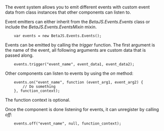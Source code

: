 The event system allows you to emit different events with custom event data from class instances
that other components can listen to.

Event emitters can either inherit from the *BetaJS.Events.Events* class or include the *BetaJS.Events.EventsMixin* mixin.

```
	var events = new BetaJS.Events.Events();
```

Events can be emitted by calling the *trigger* function. The first argument is the name of the event, all following arguments are custom data that is passed along.

```
	events.trigger("event_name", event_data1, event_data2);
```

Other components can listen to events by using the *on* method:

```
	events.on("event_name", function (event_arg1, event_arg2) {
		// Do something
	}, function_context);
```

The function context is optional.

Once the component is done listening for events, it can unregister by calling *off*:

```
	events.off("event_name", null, function_context);
```
